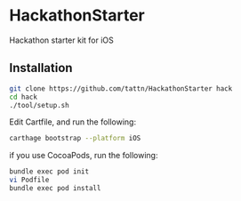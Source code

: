 # HackathonStarter
Hackathon starter kit for iOS

## Installation

```bash
git clone https://github.com/tattn/HackathonStarter hack
cd hack
./tool/setup.sh
```

Edit Cartfile, and run the following:

```bash
carthage bootstrap --platform iOS
```

if you use CocoaPods, run the following:
```bash
bundle exec pod init
vi Podfile
bundle exec pod install
```
